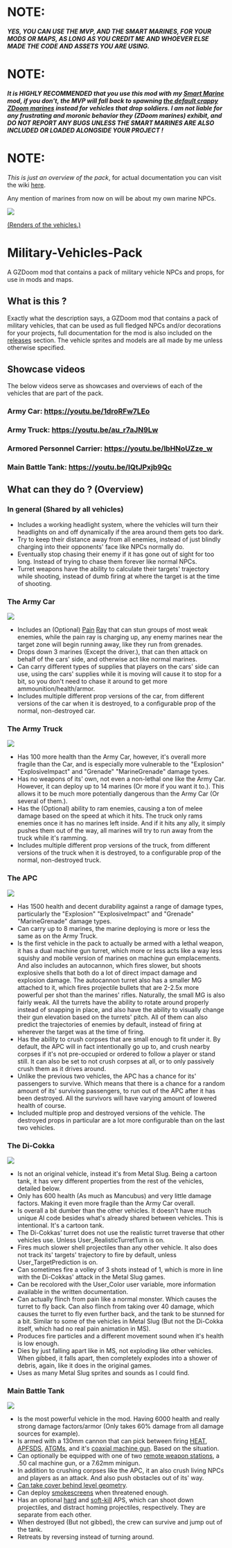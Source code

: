 # NOTE:
***YES, YOU CAN USE THE MVP, AND THE SMART MARINES, FOR YOUR MODS OR MAPS, AS LONG AS YOU CREDIT ME AND WHOEVER ELSE MADE THE CODE AND ASSETS YOU ARE USING.***
# NOTE:
***It is HIGHLY RECOMMENDED that you use this mod with my [Smart Marine](https://github.com/inkoalawetrust/Smart-Marines/) mod, if you don't, the MVP will fall back to spawning [the default crappy ZDoom marines](https://zdoom.org/wiki/Classes:ScriptedMarine) instead for vehicles that drop soldiers. I am not liable for any frustrating and moronic behavior they (ZDoom marines) exhibit, and DO NOT REPORT ANY BUGS UNLESS THE SMART MARINES ARE ALSO INCLUDED OR LOADED ALONGSIDE YOUR PROJECT !***
# NOTE:
*This is just an overview of the pack*, for actual documentation you can visit the wiki [here](https://github.com/inkoalawetrust/Military-Vehicles-Pack/wiki).

Any mention of marines from now on will be about my own marine NPCs.

![](https://i.imgur.com/GIGYBME.gif)

[(Renders of the vehicles.)](https://imgur.com/a/KUhbDRZ)

# Military-Vehicles-Pack
A GZDoom mod that contains a pack of military vehicle NPCs and props, for use in mods and maps.

## What is this ?
Exactly what the description says, a GZDoom mod that contains a pack of military vehicles, that can be used as full fledged NPCs and/or decorations for your projects, full documentation for the mod is also included on the [releases](https://github.com/inkoalawetrust/Military-Vehicles-Pack/releases) section. The vehicle sprites and models are all made by me unless otherwise specified.

## Showcase videos
The below videos serve as showcases and overviews of each of the vehicles that are part of the pack.

### Army Car: https://youtu.be/1droRFw7LEo
### Army Truck: https://youtu.be/au_r7aJN9Lw
### Armored Personnel Carrier: https://youtu.be/lbHNoUZze_w
### Main Battle Tank: https://youtu.be/IQtJPxjb9Qc

## What can they do ? (Overview)

### In general (Shared by all vehicles)
- Includes a working headlight system, where the vehicles will turn their headlights on and off dynamically if the area around them gets too dark.
- Try to keep their distance away from all enemies, instead of just blindly charging into their opponents' face like NPCs normally do.
- Eventually stop chasing their enemy if it has gone out of sight for too long. Instead of trying to chase them forever like normal NPCs.
- Turret weapons have the ability to calculate their targets' trajectory while shooting, instead of dumb firing at where the target is at the time of shooting.

### The Army Car
![](https://i.imgur.com/92UUuKGm.jpg)
- Includes an (Optional) [Pain](https://www.youtube.com/watch?v=kzG4oEutPbA) [Ray](https://en.wikipedia.org/wiki/Active_Denial_System) that can stun groups of most weak enemies, while the pain ray is charging up, any enemy marines near the target zone will begin running away, like they run from grenades.
- Drops down 3 marines (Except the driver.), that can then attack on behalf of the cars' side, and otherwise act like normal marines.
- Can carry different types of supplies that players on the cars' side can use, using the cars' supplies while it is moving will cause it to stop for a bit, so you don't need to chase it around to get more ammounition/health/armor.
- Includes multiple different prop versions of the car, from different versions of the car when it is destroyed, to a configurable prop of the normal, non-destroyed car.

### The Army Truck
![](https://i.imgur.com/MOu9Xatm.png)
- Has 100 more health than the Army Car, however, it's overall more fragile than the Car, and is especially more vulnerable to the "Explosion" "ExplosiveImpact" and "Grenade" "MarineGrenade" damage tyoes. 
- Has no weapons of its' own, not even a non-lethal one like the Army Car. However, it can deploy up to 14 marines (Or more if you want it to.). This allows it to be much more potentially dangerous than the Army Car (Or several of them.).
- Has the (Optional) ability to ram enemies, causing a ton of melee damage based on the speed at which it hits. The truck only rams enemies once it has no marines left inside. And if it hits any ally, it simply pushes them out of the way, all marines will try to run away from the truck while it's ramming.
- Includes multiple different prop versions of the truck, from different versions of the truck when it is destroyed, to a configurable prop of the normal, non-destroyed truck.

### The APC
![](https://i.imgur.com/bajJ0B1m.jpg)
- Has 1500 health and decent durability against a range of damage types, particularly the "Explosion" "ExplosiveImpact" and "Grenade" "MarineGrenade" damage types.
- Can carry up to 8 marines, the marine deploying is more or less the same as on the Army Truck.
- Is the first vehicle in the pack to actually be armed with a lethal weapon, it has a dual machine gun turret, which more or less acts like a way less squishy and mobile version of marines on machine gun emplacements. And also includes an autocannon, which fires slower, but shoots explosive shells that both do a lot of direct impact damage and explosion damage. The autocannon turret also has a smaller MG attached to it, which fires projectile bullets that are 2-2.5x more powerful per shot than the marines' rifles. Naturally, the small MG is also fairly weak. All the turrets have the ability to rotate around properly instead of snapping in place, and also have the ability to visually change their gun elevation based on the turrets' pitch. All of them can also predict the trajectories of enemies by default, instead of firing at wherever the target was at the time of firing.
- Has the ability to crush corpses that are small enough to fit under it. By default, the APC will in fact intentionally go up to, and crush nearby corpses if it's not pre-occupied or ordered to follow a player or stand still. It can also be set to not crush corpses at all, or to only passively crush them as it drives around.
- Unlike the previous two vehicles, the APC has a chance for its' passengers to survive. Which means that there is a chance for a random amount of its' surviving passengers, to run out of the APC after it has been destroyed. All the survivors will have varying amount of lowered health of course.
- Included multiple prop and destroyed versions of the vehicle. The destroyed props in particular are a lot more configurable than on the last two vehicles.

### The Di-Cokka
![](https://i.imgur.com/6n0kr7Im.png)
- Is not an original vehicle, instead it's from Metal Slug. Being a cartoon tank, it has very different properties from the rest of the vehicles, detailed below.
- Only has 600 health (As much as Mancubus) and very little damage factors. Making it even more fragile than the Army Car overall.
- Is overall a bit dumber than the other vehicles. It doesn't have much unique AI code besides what's already shared between vehicles. This is intentional. It's a cartoon tank.
- The Di-Cokkas’ turret does not use the realistic turret traverse that other vehicles use. Unless User_RealisticTurretTurn is on.
- Fires much slower shell projectiles than any other vehicle. It also does not track its' targets' trajectory to fire by default, unless User_TargetPrediction is on.
- Can sometimes fire a volley of 3 shots instead of 1, which is more in line with the Di-Cokkas' attack in the Metal Slug games.
- Can be recolored with the User_Color user variable, more information available in the written documentation.
- Can actually flinch from pain like a normal monster. Which causes the turret to fly back. Can also flinch from taking over 40 damage, which causes the turret to fly even further back, and the tank to be stunned for a bit. Similar to some of the vehicles in Metal Slug (But not the Di-Cokka itself, which had no real pain animation in MS).
- Produces fire particles and a different movement sound when it's health is low enough.
- Dies by just falling apart like in MS, not exploding like other vehicles. When gibbed, it falls apart, then completely explodes into a shower of debris, again, like it does in the original games.
- Uses as many Metal Slug sprites and sounds as I could find.

### Main Battle Tank
![](https://i.imgur.com/I5Xuw7Jm.jpg)
- Is the most powerful vehicle in the mod. Having 6000 health and really strong damage factors/armor (Only takes 60% damage from all damage sources for example).
- Is armed with a 130mm cannon that can pick between firing [HEAT](https://en.wikipedia.org/wiki/High-explosive_anti-tank), [APFSDS](https://en.wikipedia.org/wiki/Armour-piercing_fin-stabilized_discarding_sabot), [ATGMs](https://en.wikipedia.org/wiki/Anti-tank_guided_missile), and it's [coaxial machine gun](https://en.wikipedia.org/wiki/Weapon_mount#Coaxial). Based on the situation.
- Can optionally be equipped with one of two [remote weapon stations](https://en.wikipedia.org/wiki/Remote_controlled_weapon_station), a .50 cal machine gun, or a 7.62mm minigun.
- In addition to crushing corpses like the APC, it an also crush living NPCs and players as an attack. And also push obstacles out of its' way.
- [Can take cover behind level geometry](https://en.wikipedia.org/wiki/Hull_down#Armoured_warfare).
- Can deploy [smokescreens](https://en.wikipedia.org/wiki/Smoke_screen) when threatened enough.
- Has an optional [hard](https://en.wikipedia.org/wiki/Active_protection_system#Hard-kill_measures) and [soft-kill](https://en.wikipedia.org/wiki/Active_protection_system#Soft-kill_measures) APS, which can shoot down projectiles, and distract homing projectiles, respectively. They are separate from each other.
- When destroyed (But not gibbed), the crew can survive and jump out of the tank.
- Retreats by reversing instead of turning around.
